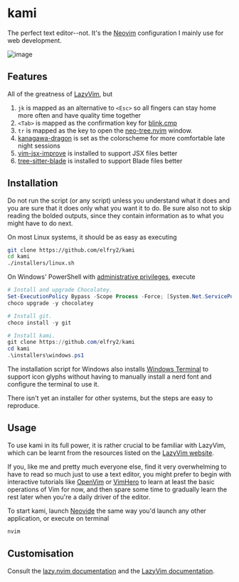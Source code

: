 # kami
The perfect text editor--not. It's the [Neovim](https://neovim.io/) configuration I mainly use for web development.

![image](https://github.com/elfry2/kami/assets/47256917/3bf4fe67-b6f8-4881-ac4c-3f1c68388492)

## Features
All of the greatness of [LazyVim](https://www.lazyvim.org/), but
1. ```jk``` is mapped as an alternative to ```<Esc>``` so all fingers can stay home more often and have quality time together
2. ```<Tab>``` is mapped as the confirmation key for [blink.cmp](https://github.com/saghen/blink.cmp)
3. ```tr``` is mapped as the key to open the [neo-tree.nvim](https://github.com/nvim-neo-tree/neo-tree.nvim) window.
4. [kanagawa-dragon](https://github.com/rebelot/kanagawa.nvim) is set as the colorscheme for more comfortable late night sessions
5. [vim-jsx-improve](https://github.com/neoclide/vim-jsx-improve) is installed to support JSX files better
6. [tree-sitter-blade](https://github.com/EmranMR/tree-sitter-blade) is installed to support Blade files better

## Installation
Do not run the script (or any script) unless you understand what it does and you are sure that it does only what you want it to do. Be sure also not to skip reading the bolded outputs, since they contain information as to what you might have to do next.

On most Linux systems, it should be as easy as executing
```bash
git clone https://github.com/elfry2/kami
cd kami
./installers/linux.sh
```

On Windows' PowerShell with [administrative privileges](https://www.windowscentral.com/how-run-app-administrator-windows-10), execute
```powershell
# Install and upgrade Chocolatey.
Set-ExecutionPolicy Bypass -Scope Process -Force; [System.Net.ServicePointManager]::SecurityProtocol = [System.Net.ServicePointManager]::SecurityProtocol -bor 3072; iex ((New-Object System.Net.WebClient).DownloadString('https://community.chocolatey.org/install.ps1'))
choco upgrade -y chocolatey

# Install git.
choco install -y git

# Install kami.
git clone https://github.com/elfry2/kami
cd kami
.\installers\windows.ps1
```

The installation script for Windows also installs [Windows Terminal](https://apps.microsoft.com/detail/9n0dx20hk701) to support icon glyphs without having to manually install a nerd font and configure the terminal to use it.

There isn't yet an installer for other systems, but the steps are easy to reproduce.

## Usage
To use kami in its full power, it is rather crucial to be familiar with LazyVim, which can be learnt from the resources listed on the [LazyVim website](https://www.lazyvim.org/#-learn).

If you, like me and pretty much everyone else, find it very overwhelming to have to read so much just to use a text editor, you might prefer to begin with interactive tutorials like [OpenVim](https://openvim.com) or [VimHero](https://www.vim-hero.com/) to learn at least the basic operations of Vim for now, and then spare some time to gradually learn the rest later when you're a daily driver of the editor.

To start kami, launch [Neovide](https://neovide.dev) the same way you'd launch any other application, or execute on terminal
```bash
nvim
```

## Customisation
Consult the [lazy.nvim documentation](https://lazy.folke.io) and the [LazyVim documentation](https://www.lazyvim.org).
